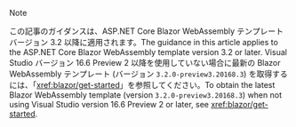 > [!NOTE]
> <span data-ttu-id="0dd0f-101">この記事のガイダンスは、ASP.NET Core Blazor WebAssembly テンプレート バージョン 3.2 以降に適用されます。</span><span class="sxs-lookup"><span data-stu-id="0dd0f-101">The guidance in this article applies to the ASP.NET Core Blazor WebAssembly template version 3.2 or later.</span></span> <span data-ttu-id="0dd0f-102">Visual Studio バージョン 16.6 Preview 2 以降を使用していない場合に最新の Blazor WebAssembly テンプレート (バージョン `3.2.0-preview3.20168.3`) を取得するには、「<xref:blazor/get-started>」を参照してください。</span><span class="sxs-lookup"><span data-stu-id="0dd0f-102">To obtain the latest Blazor WebAssembly template (version `3.2.0-preview3.20168.3`) when not using Visual Studio version 16.6 Preview 2 or later, see <xref:blazor/get-started>.</span></span>
